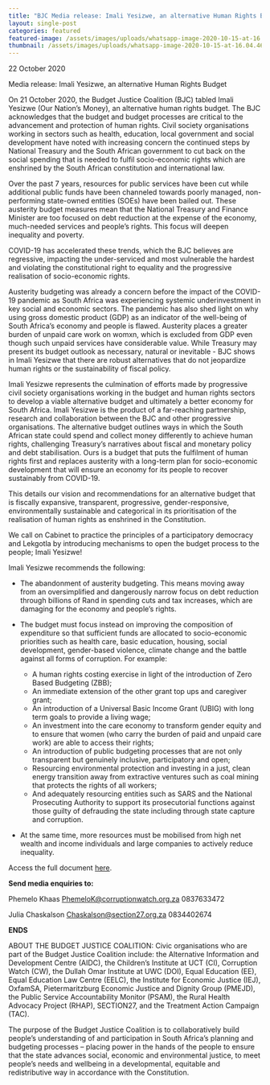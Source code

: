 ```yaml
---
title: "BJC Media release: Imali Yesizwe, an alternative Human Rights Budget"
layout: single-post
categories: featured
featured-image: /assets/images/uploads/whatsapp-image-2020-10-15-at-16.04.46.jpeg
thumbnail: /assets/images/uploads/whatsapp-image-2020-10-15-at-16.04.46.jpeg
---
```

22 October 2020


Media release: Imali Yesizwe, an alternative Human Rights Budget 

On 21 October 2020, the Budget Justice Coalition (BJC) tabled Imali Yesizwe (Our Nation’s Money), an alternative human rights budget. The BJC acknowledges that the budget and budget processes are critical to the advancement and protection of human rights. Civil society organisations working in sectors such as health, education, local government and social development have noted with increasing concern the continued steps by National Treasury and the South African government to cut back on the social spending that is needed to fulfil socio-economic rights which are enshrined by the South African constitution and international law. 

Over the past 7 years, resources for public services have been cut while additional public funds have been channeled towards poorly managed, non-performing state-owned entities (SOEs) have been bailed out. These austerity budget measures mean that the National Treasury and Finance Minister are too focused on debt reduction at the expense of the economy, much-needed services and people’s rights. This focus will deepen inequality and poverty. 

COVID-19 has accelerated these trends, which the BJC believes are regressive, impacting the under-serviced and most vulnerable the hardest and violating the constitutional right to equality and the progressive realisation of socio-economic rights.

Austerity budgeting was already a concern before the impact of the COVID-19 pandemic as South Africa was experiencing systemic underinvestment in key social and economic sectors. The pandemic has also shed light on why using gross domestic product (GDP) as an indicator of the well-being of South Africa’s economy and people is flawed.  Austerity places a greater burden of unpaid care work on womxn, which is excluded from GDP even though such unpaid services have considerable value. While Treasury may present its budget outlook as necessary, natural or inevitable - BJC shows in Imali Yesizwe that there are robust alternatives that do not jeopardize human rights or the sustainability of fiscal policy.

Imali Yesizwe represents the culmination of efforts made by progressive civil society organisations working in the budget and human rights sectors to develop a viable alternative budget and ultimately a better economy for South Africa. Imali Yesizwe is the product of a far-reaching partnership, research and collaboration between the BJC and other progressive organisations.  The alternative budget outlines ways in which the South African state could spend and collect money differently to achieve human rights, challenging Treasury’s narratives about fiscal and monetary policy and debt stabilisation. Ours is a budget that puts the fulfilment of human rights first and replaces austerity with a long-term plan for socio-economic development that will ensure an economy for its people to recover sustainably from COVID-19.

This details our vision and recommendations for an alternative budget that is fiscally expansive, transparent, progressive, gender-responsive, environmentally sustainable and categorical in its prioritisation of the realisation of human rights as enshrined in the Constitution. 

We call on Cabinet to practice the principles of a participatory democracy and Lekgotla by introducing mechanisms to open the budget process to the people; Imali Yesizwe!

Imali Yesizwe recommends the following:

* The abandonment of austerity budgeting. This means moving away from an oversimplified and dangerously narrow focus on debt reduction through billions of Rand in spending cuts and tax increases, which are damaging for the economy and people’s rights.
* The budget must focus instead on improving the composition of expenditure so that sufficient funds are allocated to socio-economic priorities such as health care, basic education, housing, social development, gender-based violence, climate change and the battle against all forms of corruption. For example:

  * A human rights costing exercise in light of the introduction of Zero Based Budgeting (ZBB); 
  * An immediate extension of the other grant top ups and caregiver grant;
  * An introduction of a Universal Basic Income Grant (UBIG) with long term goals to provide a living wage;
  * An investment into the care economy to transform gender equity and to ensure that women (who carry the burden of paid and unpaid care work) are able to access their rights; 
  * An introduction of public budgeting processes that are not only transparent but genuinely inclusive, participatory and open;
  * Resourcing environmental protection and investing in a just, clean energy transition away from extractive ventures such as coal mining that protects the rights of all workers;
  * And adequately resourcing entities such as SARS and the National Prosecuting Authority to support its prosecutorial functions against those guilty of defrauding the state including through state capture and corruption. 
* At the same time, more resources must be mobilised from high net wealth and income individuals and large companies to actively reduce inequality. 

Access the full document [here](https://budgetjusticesa.org/assets/downloads/BJC-Imali_Yesizwe-22oct.pdf). 

**Send media enquiries to:** 


Phemelo Khaas		PhemeloK@corruptionwatch.org.za 		0837633472


Julia Chaskalson		Chaskalson@section27.org.za 			0834402674


**ENDS**


ABOUT THE BUDGET JUSTICE COALITION:
Civic organisations who are part of the Budget Justice Coalition include: the Alternative Information and Development Centre (AIDC), the Children’s Institute at UCT (CI), Corruption Watch (CW), the Dullah Omar Institute at UWC (DOI), Equal Education (EE), Equal Education Law Centre (EELC), the Institute for Economic Justice (IEJ), OxfamSA, Pietermaritzburg Economic Justice and Dignity Group (PMEJD), the Public Service Accountability Monitor (PSAM), the Rural Health Advocacy Project (RHAP), SECTION27, and the Treatment Action Campaign (TAC).


The purpose of the Budget Justice Coalition is to collaboratively build people’s understanding of and participation in South Africa’s planning and budgeting processes – placing power in the hands of the people to ensure that the state advances social, economic and environmental justice, to meet people’s needs and wellbeing in a developmental, equitable and redistributive way in accordance with the Constitution.